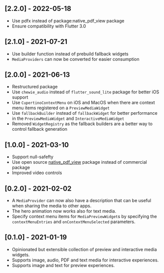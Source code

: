 ## [2.2.0] - 2022-05-18
* Use pdfx instead of package:native_pdf_view package
* Ensure compatibility with Flutter 3.0

## [2.1.0] - 2021-07-21
* Use builder function instead of prebuild fallback widgets
* `MediaProviders` can now be converted for easier consumption

## [2.0.0] - 2021-06-13
* Restructured package
* Use `chewie_audio` instead of `flutter_sound_lite` package for better iOS support
* Use `CupertinoContextMenu` on iOS and MacOS when there are context menu items registered on a `PreviewMediaWidget`
* Use `fallbackBuilder` instead of `fallbackWidget` for better performance in the `PreviewMediaWidget` and `InteractiveMediaWidget`
* Removed `WidgetRegistry` as the fallback builders are a better way to control fallback generation

## [1.0.0] - 2021-03-10
* Support null-safefty
* Use open source [native_pdf_view](https://pub.dev/packages/native_pdf_view) package instead of commercial package
* Improved video controls

## [0.2.0] - 2021-02-02
* A `MediaProvider` can now also have a description that can be useful when sharing the media to other apps.
* The hero animation now works also for text media.
* Specify context menu items for `MediaPreviewWidget`s by specifying the `contextMenuEntries` and `onContextMenuSelected` parameters.

## [0.1.0] - 2021-01-19

* Opinionated but extensible collection of preview and interactive media widgets.
* Supports image, audio, PDF and text media for interactive experiences.
* Supports image and text for preview experiences.
